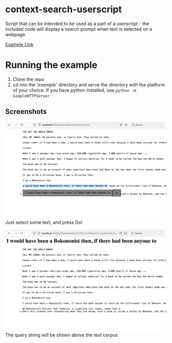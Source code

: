 # context-search-userscript
Script that can be intended to be used as a part of a userscript - the included code will display a search prompt when text is selected on a webpage.

[Example Link](https://mcat-ee.github.io/context-search-example/)
# Running the example

1. Clone the repo
2. cd into the '_example_' directory and serve the directory with the platform of your choice. If you have python installed, use `python -m SimpleHTTPServer`

## Screenshots
![Just select some text, and press Go!](/example/screenshots/1.png)
Just select some text, and press Go!


![The query string will be shown above the text corpus](/example/screenshots/2.png)
The query string will be shown above the text corpus
